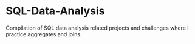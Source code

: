# SQL-Data-Analysis
Compilation of SQL data analysis related projects and challenges where I practice aggregates and joins.
